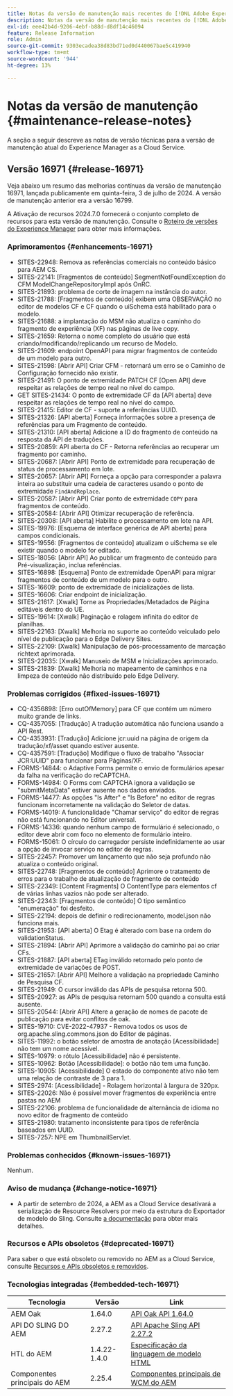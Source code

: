 ```yaml
---
title: Notas da versão de manutenção mais recentes do [!DNL Adobe Experience Manager] as a Cloud Service.
description: Notas da versão de manutenção mais recentes do [!DNL Adobe Experience Manager] as a Cloud Service.
exl-id: eee42b4d-9206-4ebf-b88d-d8df14c46094
feature: Release Information
role: Admin
source-git-commit: 9303ecadea38d83bd71ed0d440067bae5c419940
workflow-type: tm+mt
source-wordcount: '944'
ht-degree: 13%

---
```


# Notas da versão de manutenção {#maintenance-release-notes}

A seção a seguir descreve as notas de versão técnicas para a versão de manutenção atual do Experience Manager as a Cloud Service.

## Versão 16971 {#release-16971}

Veja abaixo um resumo das melhorias contínuas da versão de manutenção 16971, lançada publicamente em quinta-feira, 3 de julho de 2024. A versão de manutenção anterior era a versão 16799.

A Ativação de recursos 2024.7.0 fornecerá o conjunto completo de recursos para esta versão de manutenção. Consulte o [Roteiro de versões do Experience Manager](https://experienceleague.adobe.com/en/docs/experience-manager-release-information/aem-release-updates/update-releases-roadmap) para obter mais informações.

### Aprimoramentos {#enhancements-16971}

* SITES-22948: Remova as referências comerciais no conteúdo básico para AEM CS.
* SITES-22141: [Fragmentos de conteúdo] SegmentNotFoundException do CFM ModelChangeRepositoryImpl após OnRC.
* SITES-21893: problema de corte de imagem na instância do autor.
* SITES-21788: [Fragmentos de conteúdo] exibem uma OBSERVAÇÃO no editor de modelos CF e CF quando o uiSchema está habilitado para o modelo.
* SITES-21688: a implantação do MSM não atualiza o caminho do fragmento de experiência (XF) nas páginas de live copy.
* SITES-21659: Retorna o nome completo do usuário que está criando/modificando/replicando um recurso de Modelo.
* SITES-21609: endpoint OpenAPI para migrar fragmentos de conteúdo de um modelo para outro.
* SITES-21598: [Abrir API] Criar CFM - retornará um erro se o Caminho de Configuração fornecido não existir.
* SITES-21491: O ponto de extremidade PATCH CF [Open API] deve respeitar as relações de tempo real no nível do campo.
* GET SITES-21434: O ponto de extremidade CF da [API aberta] deve respeitar as relações de tempo real no nível do campo.
* SITES-21415: Editor de CF - suporte a referências UUID.
* SITES-21326: [API aberta] Forneça informações sobre a presença de referências para um Fragmento de conteúdo.
* SITES-21310: [API aberta] Adicione a ID do fragmento de conteúdo na resposta da API de traduções.
* SITES-20859: API aberta do CF - Retorna referências ao recuperar um fragmento por caminho.
* SITES-20687: [Abrir API] Ponto de extremidade para recuperação de status de processamento em lote.
* SITES-20657: [Abrir API] Forneça a opção para corresponder a palavra inteira ao substituir uma cadeia de caracteres usando o ponto de extremidade `FindAndReplace`.
* SITES-20587: [Abrir API] Criar ponto de extremidade `COPY` para fragmentos de conteúdo.
* SITES-20584: [Abrir API] Otimizar recuperação de referência.
* SITES-20308: [API aberta] Habilite o processamento em lote na API.
* SITES-19976: [Esquema de interface genérica de API aberta] para campos condicionais.
* SITES-19556: [Fragmentos de conteúdo] atualizam o uiSchema se ele existir quando o modelo for editado.
* SITES-18056: [Abrir API] Ao publicar um fragmento de conteúdo para Pré-visualização, inclua referências.
* SITES-16898: [Esquema] Ponto de extremidade OpenAPI para migrar fragmentos de conteúdo de um modelo para o outro.
* SITES-16609: ponto de extremidade de inicializações de lista.
* SITES-16606: Criar endpoint de inicialização.
* SITES-21617: [Xwalk] Torne as Propriedades/Metadados de Página editáveis dentro do UE.
* SITES-19614: [Xwalk] Paginação e rolagem infinita do editor de planilhas.
* SITES-22163: [Xwalk] Melhoria no suporte ao conteúdo veiculado pelo nível de publicação para o Edge Delivery Sites.
* SITES-22109: [Xwalk] Manipulação de pós-processamento de marcação richtext aprimorada.
* SITES-22035: [Xwalk] Manuseio de MSM e Inicializações aprimorado.
* SITES-21839: [Xwalk] Melhoria no mapeamento de caminhos e na limpeza de conteúdo não distribuído pelo Edge Delivery.

### Problemas corrigidos {#fixed-issues-16971}

* CQ-4356898: [Erro outOfMemory] para CF que contém um número muito grande de links.
* CQ-4357055: [Tradução] A tradução automática não funciona usando a API Rest.
* CQ-4353931: [Tradução] Adicione jcr:uuid na página de origem da tradução/xf/asset quando estiver ausente.
* CQ-4357591: [Tradução] Modifique o fluxo de trabalho &quot;Associar JCR:UUID&quot; para funcionar para Páginas/XF.
* FORMS-14844: o Adaptive Forms permite o envio de formulários apesar da falha na verificação do reCAPTCHA.
* FORMS-14984: O Forms com CAPTCHA ignora a validação se &quot;submitMetaData&quot; estiver ausente nos dados enviados.
* FORMS-14477: As opções &quot;Is After&quot; e &quot;Is Before&quot; no editor de regras funcionam incorretamente na validação do Seletor de datas.
* FORMS-14019: A funcionalidade &quot;Chamar serviço&quot; do editor de regras não está funcionando no Editor universal.
* FORMS-14336: quando nenhum campo de formulário é selecionado, o editor deve abrir com foco no elemento de formulário inteiro.
* FORMS-15061: O círculo do carregador persiste indefinidamente ao usar a opção de invocar serviço no editor de regras.
* SITES-22457: Promover um lançamento que não seja profundo não atualiza o conteúdo original.
* SITES-22748: [Fragmentos de conteúdo] Aprimore o tratamento de erros para o trabalho de atualização de fragmento de conteúdo
* SITES-22349: [Content Fragments] O ContentType para elementos cf de várias linhas vazios não pode ser alterado.
* SITES-22343: [Fragmentos de conteúdo] O tipo semântico &quot;enumeração&quot; foi desfeito.
* SITES-22194: depois de definir o redirecionamento, model.json não funciona mais.
* SITES-21953: [API aberta] O Etag é alterado com base na ordem do validationStatus.
* SITES-21894: [Abrir API] Aprimore a validação do caminho pai ao criar CFs.
* SITES-21887: [API aberta] ETag inválido retornado pelo ponto de extremidade de variações de POST.
* SITES-21657: [Abrir API] Melhore a validação na propriedade Caminho de Pesquisa CF.
* SITES-21949: O cursor inválido das APIs de pesquisa retorna 500.
* SITES-20927: as APIs de pesquisa retornam 500 quando a consulta está ausente.
* SITES-20544: [Abrir API] Altere a geração de nomes de pacote de publicação para evitar conflitos de oak.
* SITES-19710: CVE-2022-47937 - Remova todos os usos de org.apache.sling.commons.json do Editor de páginas.
* SITES-11992: o botão seletor de amostra de anotação [Acessibilidade] não tem um nome acessível.
* SITES-10979: o rótulo [Acessibilidade] não é persistente.
* SITES-10962: Botão [Acessibilidade]: o botão não tem uma função.
* SITES-10905: [Acessibilidade] O estado do componente ativo não tem uma relação de contraste de 3 para 1.
* SITES-2974: [Acessibilidade] - Rolagem horizontal à largura de 320px.
* SITES-22026: Não é possível mover fragmentos de experiência entre pastas no AEM
* SITES-22106: problema de funcionalidade de alternância de idioma no novo editor de fragmento de conteúdo
* SITES-21980: tratamento inconsistente para tipos de referência baseados em UUID.
* SITES-7257: NPE em ThumbnailServlet.

### Problemas conhecidos {#known-issues-16971}

Nenhum.

### Aviso de mudança {#change-notice-16971}

* A partir de setembro de 2024, a AEM as a Cloud Service desativará a serialização de Resource Resolvers por meio da estrutura do Exportador de modelo do Sling. Consulte [a documentação](/help/implementing/developing/hybrid/disallow-the-serialization-of-resourceresolvers-via-sling-model-exporter.md) para obter mais detalhes.

### Recursos e APIs obsoletos {#deprecated-16971}

Para saber o que está obsoleto ou removido no AEM as a Cloud Service, consulte [Recursos e APIs obsoletos e removidos](/help/release-notes/deprecated-removed-features.md).

### Tecnologias integradas {#embedded-tech-16971}

| Tecnologia | Versão | Link |
|---|---|---|
| AEM Oak | 1.64.0 | [API Oak API 1.64.0](https://www.javadoc.io/doc/org.apache.jackrabbit/oak-api/1.64.0/index.html) |
| API DO SLING DO AEM | 2.27.2 | [API Apache Sling API 2.27.2](https://www.javadoc.io/doc/org.apache.sling/org.apache.sling.api/latest/index.html) |
| HTL do AEM | 1.4.22-1.4.0 | [Especificação da linguagem de modelo HTML](https://github.com/adobe/htl-spec) |
| Componentes principais do AEM | 2.25.4 | [Componentes principais de WCM do AEM](https://github.com/adobe/aem-core-wcm-components) |
